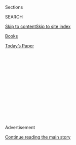 <div id="app">

<div>

<div>

<div>

<div class="NYTAppHideMasthead css-1q2w90k e1suatyy0">

<div class="section css-ui9rw0 e1suatyy2">

<div class="css-eph4ug er09x8g0">

<div class="css-6n7j50">

</div>

<span class="css-1dv1kvn">Sections</span>

<div class="css-10488qs">

<span class="css-1dv1kvn">SEARCH</span>

</div>

[Skip to content](#site-content)[Skip to site
index](#site-index)

</div>

<div id="masthead-section-label" class="css-1wr3we4 eaxe0e00">

[Books](https://www.nytimes3xbfgragh.onion/section/books)

</div>

<div class="css-10698na e1huz5gh0">

</div>

</div>

<div id="masthead-bar-one" class="section hasLinks css-15hmgas e1csuq9d3">

<div class="css-uqyvli e1csuq9d0">

</div>

<div class="css-1uqjmks e1csuq9d1">

</div>

<div class="css-9e9ivx">

[](https://myaccount.nytimes3xbfgragh.onion/auth/login?response_type=cookie&client_id=vi)

</div>

<div class="css-1bvtpon e1csuq9d2">

[Today’s
Paper](https://www.nytimes3xbfgragh.onion/section/todayspaper)

</div>

</div>

</div>

</div>

<div data-aria-hidden="false">

<div id="site-content" data-role="main">

<div>

<div class="css-1aor85t" style="opacity:0.000000001;z-index:-1;visibility:hidden">

<div class="css-1hqnpie">

<div class="css-epjblv">

<span class="css-17xtcya">[Books](/section/books)</span><span class="css-x15j1o">|</span><span class="css-fwqvlz">Discussion
Questions for ‘There Will Be No Miracles
Here’</span>

</div>

<div class="css-k008qs">

<div class="css-1iwv8en">

<span class="css-18z7m18"></span>

<div>

</div>

</div>

<span class="css-1n6z4y">https://nyti.ms/2zWtyY2</span>

<div class="css-1705lsu">

<div class="css-4xjgmj">

<div class="css-4skfbu" data-role="toolbar" data-aria-label="Social Media Share buttons, Save button, and Comments Panel with current comment count" data-testid="share-tools">

  - 
  - 
  - 
  - 
    
    <div class="css-6n7j50">
    
    </div>

  - 

</div>

</div>

</div>

</div>

</div>

</div>

<div id="NYT_TOP_BANNER_REGION" class="css-13pd83m">

</div>

<div id="top-wrapper" class="css-1sy8kpn">

<div id="top-slug" class="css-l9onyx">

Advertisement

</div>

[Continue reading the main
story](#after-top)

<div class="ad top-wrapper" style="text-align:center;height:100%;display:block;min-height:250px">

<div id="top" class="place-ad" data-position="top" data-size-key="top">

</div>

</div>

<div id="after-top">

</div>

</div>

<div id="sponsor-wrapper" class="css-1hyfx7x">

<div id="sponsor-slug" class="css-19vbshk">

Supported by

</div>

[Continue reading the main
story](#after-sponsor)

<div id="sponsor" class="ad sponsor-wrapper" style="text-align:center;height:100%;display:block">

</div>

<div id="after-sponsor">

</div>

</div>

Now Read
This

<div class="css-1vkm6nb ehdk2mb0">

# Discussion Questions for ‘There Will Be No Miracles Here’

</div>

<div class="css-79elbk" data-testid="photoviewer-wrapper">

<div class="css-z3e15g" data-testid="photoviewer-wrapper-hidden">

</div>

<div class="css-1a48zt4 ehw59r15" data-testid="photoviewer-children">

![](https://static01.graylady3jvrrxbe.onion/images/2018/12/11/books/11CASEY-QUESTIONS-IMAGE/11CASEY-QUESTIONS-IMAGE-articleLarge.jpg?quality=75&auto=webp&disable=upscale)

</div>

</div>

<div class="css-xt80pu e12qa4dv0">

<div class="css-1w184yk e1m0lo4l0">

Dec. 11,
2018

<div class="css-4xjgmj">

<div class="css-d8bdto" data-role="toolbar" data-aria-label="Social Media Share buttons, Save button, and Comments Panel with current comment count" data-testid="share-tools">

  - 
  - 
  - 
  - 
    
    <div class="css-6n7j50">
    
    </div>

  - 

</div>

</div>

</div>

</div>

<div class="section meteredContent css-1r7ky0e" name="articleBody" itemprop="articleBody">

<div class="css-1fanzo5 StoryBodyCompanionColumn">

<div class="css-53u6y8">

Our December pick for the PBS NewsHour-New York Times book club, “Now
Read This,” is [Casey Gerald’s “There Will Be No Miracles
Here,”](https://www.nytimes3xbfgragh.onion/2018/10/24/books/review/casey-gerald-memoir-there-will-be-no-miracles-here.html?action=click&contentCollection=books&region=rank&module=package&version=highlights&contentPlacement=2&pgtype=collection)
a memoir about attaining — and then questioning — the American dream.
Become a member of the book club by joining our [Facebook
group](https://www.facebookcorewwwi.onion/groups/NowReadThisBookClub),
or by signing up to our
[newsletter](https://pbs.us1.list-manage.com/subscribe?u=8aa1c620fd96b27384151c36e&id=2fe6581b35).
Learn more about the book club
[here](https://www.pbs.org/newshour/arts/what-is-now-read-this).

Below are questions to help guide your discussions as you read the book
over the next month. You can also submit your own questions for Gerald
on our [Facebook
page](https://www.facebookcorewwwi.onion/groups/NowReadThisBookClub),
which he will answer on the NewsHour broadcast at the end of the month.
Spoiler alert on questions further down.

1\. Where is the title, “There Will Be No Miracles Here,” drawn from,
and why?

2\. Early on in the book, Gerald writes that in our society, people who
are addicted to fame and money are perceived as just “a little lower
than the angels” while people addicted to drugs are “down below water
bugs.” How does he make clear early on that this won’t be a typical
rags-to-riches memoir?

3\. Gerald’s religion plays a big role in this book. At one point, he
argues that in today’s world many people believe themselves too
brilliant or too secular to believe in God, which he attributes to a
kind of “anti-hope.” What does he mean by anti-hope? What do you think
of his argument?

</div>

</div>

<div class="css-1fanzo5 StoryBodyCompanionColumn">

<div class="css-53u6y8">

4\. Following in the footsteps of his father, Gerald tries out for the
high school football team, makes it to varsity, and then sees intimately
the injuries and sacrifice the game requires. He writes that it’s no
wonder that football is America’s favorite pastime, and that he learned
“how far you can make it in America if you have enough disregard for
your personal welfare.” Do you agree with this statement?

5\. Gerald describes growing up in the blighted South Oak Cliff
neighborhood of Dallas, in a childhood characterized by absent parents,
drug use and disability checks. But while many believe that people are
defined by their circumstances, he says we are actually defined by
running from them. How is this true for him? Is it true for you?

6\. “There Will Be No Miracles Here” begins, as did our earlier book
club pick
[“Educated,”](https://www.nytimes3xbfgragh.onion/2018/03/01/books/review/tara-westover-educated.html)
at the supposed end of the world at the turn of the millennium. On its
face, the two memoirs share certain similarities, following the
narrators from a difficult childhood to an Ivy League school. But sharp
differences quickly become clear. How do these two books diverge?

7\. What did you make of Gerald’s relationship with River? Why do you
think it didn’t — or couldn’t — work out?

8\. Gerald writes: “You never know what you need to know when you need
to know it.” Do you agree? What can you do with instruction after the
fact?

</div>

</div>

<div class="css-1fanzo5 StoryBodyCompanionColumn">

<div class="css-53u6y8">

9\. When Gerald leaves his Dallas youth behind to go play football at
Yale, he writes that he quickly learned that the word “network” is the
defining word of today. Relatedly, he writes that the real American
dream is not about finding success through working hard, but about
knowing the right people. Do you agree or disagree with this statement?

10\. When Gerald describes forming the Yale Black Men’s Union, he also
writes that “every grand purpose grows from personal pain,” and that
meaning and ideals often follow. Have you observed this to be true in
your own life? Which “purposes” of your own have begun with personal
pain?

11\. When people tell Gerald as an adult that he is the embodiment of
the American dream, he smiles and says “thank you.” But he writes that
he should have cried. Why?

12\. Of all the critiques Gerald makes of the American dream in “There
Will Be No Miracles Here,” which do you find most important? How does
this book particularly resonate in today’s political, social and
economic realities?

13\. At the end of the book, what does Gerald learn, both from the death
of his friend Elijah, and his last visit with River? What do you make of
the book’s closing lines?

</div>

</div>

</div>

<div>

</div>

<div>

</div>

<div>

</div>

<div>

<div id="bottom-wrapper" class="css-1ede5it">

<div id="bottom-slug" class="css-l9onyx">

Advertisement

</div>

[Continue reading the main
story](#after-bottom)

<div id="bottom" class="ad bottom-wrapper" style="text-align:center;height:100%;display:block;min-height:90px">

</div>

<div id="after-bottom">

</div>

</div>

</div>

</div>

</div>

## Site Index

<div>

</div>

## Site Information Navigation

  - [© <span>2020</span> <span>The New York Times
    Company</span>](https://help.nytimes3xbfgragh.onion/hc/en-us/articles/115014792127-Copyright-notice)

<!-- end list -->

  - [NYTCo](https://www.nytco.com/)
  - [Contact
    Us](https://help.nytimes3xbfgragh.onion/hc/en-us/articles/115015385887-Contact-Us)
  - [Work with us](https://www.nytco.com/careers/)
  - [Advertise](https://nytmediakit.com/)
  - [T Brand Studio](http://www.tbrandstudio.com/)
  - [Your Ad
    Choices](https://www.nytimes3xbfgragh.onion/privacy/cookie-policy#how-do-i-manage-trackers)
  - [Privacy](https://www.nytimes3xbfgragh.onion/privacy)
  - [Terms of
    Service](https://help.nytimes3xbfgragh.onion/hc/en-us/articles/115014893428-Terms-of-service)
  - [Terms of
    Sale](https://help.nytimes3xbfgragh.onion/hc/en-us/articles/115014893968-Terms-of-sale)
  - [Site
    Map](https://spiderbites.nytimes3xbfgragh.onion)
  - [Help](https://help.nytimes3xbfgragh.onion/hc/en-us)
  - [Subscriptions](https://www.nytimes3xbfgragh.onion/subscription?campaignId=37WXW)

</div>

</div>

</div>

</div>
